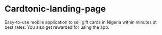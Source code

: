 # Cardtonic-landing-page
 Easy-to-use mobile application to sell gift cards in Nigeria within minutes at best rates. You also get rewarded for using the app.
